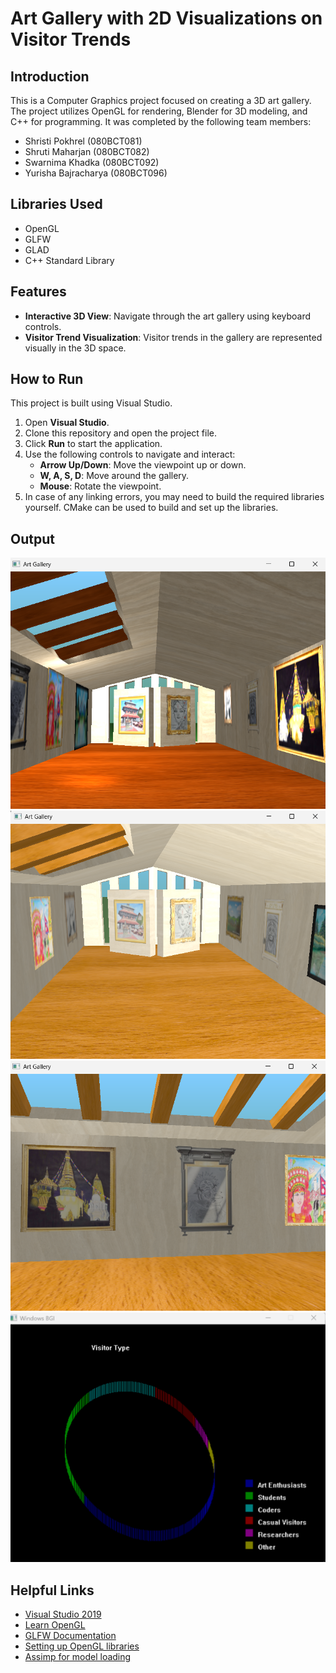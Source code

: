 # Art Gallery with 2D Visualizations on Visitor Trends

## Introduction
This is a Computer Graphics project focused on creating a 3D art gallery. The project utilizes OpenGL for rendering, Blender for 3D modeling, and C++ for programming. It was completed by the following team members:

- Shristi Pokhrel (080BCT081)
- Shruti Maharjan (080BCT082)
- Swarnima Khadka (080BCT092)
- Yurisha Bajracharya (080BCT096)

## Libraries Used
- OpenGL
- GLFW
- GLAD
- C++ Standard Library

## Features
- **Interactive 3D View**: Navigate through the art gallery using keyboard controls.
- **Visitor Trend Visualization**: Visitor trends in the gallery are represented visually in the 3D space.

## How to Run
This project is built using Visual Studio.

1. Open **Visual Studio**.
2. Clone this repository and open the project file.
3. Click **Run** to start the application.
4. Use the following controls to navigate and interact:
   - **Arrow Up/Down**: Move the viewpoint up or down.
   - **W, A, S, D**: Move around the gallery.
   - **Mouse**: Rotate the viewpoint.
5. In case of any linking errors, you may need to build the required libraries yourself. CMake can be used to build and set up the libraries.

## Output
![Final Output](https://github.com/yurisha-bajracharya/Art-Gallery/blob/main/assets/1.png)
![Different view](https://github.com/yurisha-bajracharya/Art-Gallery/blob/main/assets/Screenshot%202025-02-21%20092741.png)
![Different view](https://github.com/yurisha-bajracharya/Art-Gallery/blob/main/assets/Screenshot%202025-02-21%20092811.png)
![2D visualization example](https://github.com/yurisha-bajracharya/Art-Gallery/blob/main/assets/Screenshot%202025-02-26%20183158.png)

## Helpful Links
- [Visual Studio 2019](https://visualstudio.microsoft.com/downloads/)
- [Learn OpenGL](https://learnopengl.com/)
- [GLFW Documentation](https://www.glfw.org/)
- [Setting up OpenGL libraries](https://learnopengl.com/Getting-started/Creating-a-window)
- [Assimp for model loading](https://assimp.org/)
